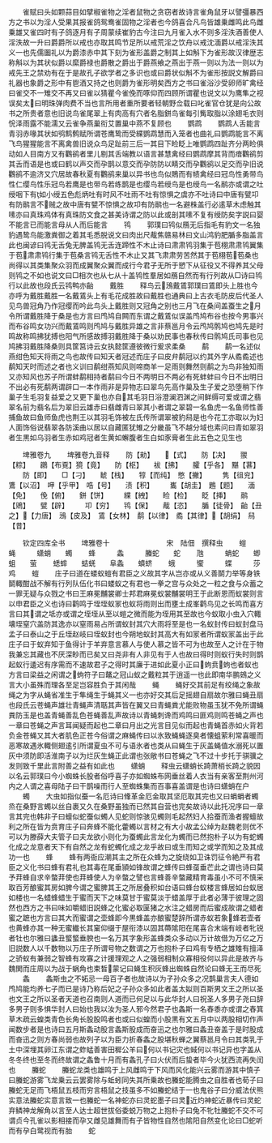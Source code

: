 <!-- { "loadSidebar": true } -->
　　雀赋曰头如颗蒜目如擘椒雀物之淫者鼠物之贪窃者故诗言雀角鼠牙以譬彊暴西方之书以为淫人受果其报雀鸽鸳鸯雀固物之淫者也今鸽喜合凡鸟皆雄乗雌鸣此鸟雌乗雄又雀四时有子鸽逐月有子周蒙续崔豹古今注曰九月雀入水不则多淫泆酒善使人淫泆故一升曰爵爵所以戒也亦取其鸣节足所以戒荒淫之饮舟以戒沈湎爵以戒淫泆其义一也先儒圗礼以为爵漆赤中其下刻为雀形盖爵之制其上如斛下为雀形故汉律歴志称斛以为其状似爵以縻爵禄也爵散之爵出于爵燕飨之燕出于燕一则以为法一则以为戒先王之禁劝有在于是故孔子欲学者之多识也或曰爵状似斛不为雀形按説文解爵曰礼器也象爵之形中有鬯酒又持之也则爵为雀形明矣西方之书曰雀浴沙受卵师旷禽经曰雀交不一雉交不再又曰雀以猜瞿今雀俛而啄仰而四顾所谓瞿也说文以为鹰隼之视误矣太曰明珠弹肉费不当也言所用者重所要者轻朝野佥载曰叱雀官仓犹是向公故书之所贵者意也旧说鸟雀尾翠上有肉高有穴者名脂鉼鸟雀每引觜取脂以涂翅毛衣则恱泽雨露不能濡又云雀争燕巢衔艾置巢中燕不复顾也
　　鹦鹉
　　鹦鹉人舌能言青羽赤喙其状如鸮鹪鹩赋所谓苍鹰鸷而受緤鹦鹉慧而入笼者也曲礼曰鹦鹉能言不离飞鸟猩猩能言不离禽兽旧说众鸟足趾前三后一其目下睑眨上唯鹦鹉四趾齐分两睑俱动如人目南方又有鸜鹆者里儿剔其舌端教以语言甚慧禽经曰鹦鹉摩其背而瘖鸜鹆剪其舌而语是也或曰鹤以声交而孕鹊以意交而孕防防以睛交而孕鸜鹆以足交而孕旧说鸜鹆不逾济又穴居故春秋夏有鸜鹆来巢以异书也鸟似鵙而有帻禽经曰冠鸟性勇带鸟性仁缨鸟性乐冠鸟若鹰是也带鸟若练鹊是也缨鸟若绶鸟是也绶鸟一名鹝亦或谓之吐绶咽下有如小绶五色彪炳吐有时风不吐雨不吐有惊惧之虞亦不吐诗曰中唐有甓卭有防鹝言不贼之故中唐有甓不惊惧之故卭有防鹝也一名避株盖行必逺草木虑触其嗉亦曰真珠鸡体有真珠防文食之甚美诗谓之防以此或剖其嗉不复有绶防矣字説曰婴不能言已而能言母从人而后能言
　　鸨
　　郭璞曰鸨似鴈无后指毛有豹文一名独豹遇鸷鸟能激粪御之着其毛悉脱说文曰肉出尺胾焦赣易林曰文山鸿豹肥腯多脂盖言此也闽谚曰鸨无舌兔无脾盖鸨无舌连蹄性不木止诗曰肃肃鸨羽集于苞栩肃肃鸨翼集于苞肃肃鸨行集于苞桑言鸨无舌性不木止又其飞肃肃劳苦然其于苞栩苞苞桑也尚得以其类集聚众羽而成翼聚众翼而成行今君子无所于愬下从征役又不得养其父母则鸨之不如也说文曰□相次也从七从十盖鸨性羣居如鴈自然而有行列故从□诗曰鸨行以此故也段氏云鸨鸭亦齝
　　戴胜
　　释鸟云鴔戴鵀郭璞曰鵀即头上胜也今亦呼为戴胜戴胜一名戴鵀头上有毛花成胜故曰戴胜也通典曰上古衣毛防皮后代圣人见鸟兽冠角乃作冠缨而吟此鸟头上戴胜则又冠角之别也三月飞在桑间盖蚕生之月令所谓戴胜降于桑是也方言曰鸤鸠自闗而东谓之戴鵀似误盖鸤鸠布谷也按今男事兴而布谷鸣女功兴而戴鵀鸣则鸤鸠与戴胜异雄之言非蔡邕月令云鸤鸠鹘鸠也鸠先是时鸣故称鸣拂犹搏也阳气所感故搏羽戴胜降于桑以劝民事也春秋传曰鹘鸠氏司事也见鸠拂羽戴胜降桑则具筐筥诗云女执懿筐遵彼微行爰求柔桑
　　鹬
　　鹬一名述似燕绀色知天将雨之鸟也故传曰知天者冠述而庄子曰皮弁鹬冠以约其外字从矞矞述也鹬知天时而述之者也义训曰鹬绀燕知风则啼商羊一足雨则舞然则鹬之为鸟非独知雨又亦知风也苏子所谓蚌鹬相持者鹬曰今日不两明日不两必有死蚌蚌曰今日不出明日不出必有死鹬两谓辟口一本作雨非是异物志曰翠鸟先高作巢及生子爱之恐堕稍下作巢子生毛羽复益爱之又更下巢也亦自其毛羽日浴澄澜泗渊之间鲜缛可爱或谓之翡翠名前为翡名后为翠旧云雄赤曰翡雌青曰翠其小者谓之翠碧一名鱼虎一名鱼师性善捕鱼故曰鱼师鱼虎也荆王以其羽毛饰被左氏传所谓翠被豹舄是也今花工亦取以为妇人面饰俗说翡翠各防溪曲以居以自藏匿犹雉之分畿虽飞不越分域也素问曰青如翠羽者生黒如乌羽者生赤如鸡冠者生黄如蠏腹者生白如豕膏者生此五色之见生也












　　埤雅卷九
　　埤雅卷九音释
　　防【勑】　　【式】　　防【决】　　翪【粽】　　鸊【布覔】獍【竟】　　防【枢】　　袚【拂】　　臛【乎各】　黮【葚】
　　防【即】　　□【刁】　　虦【栈】　　犉【而纯】　憋【撇】
　　隽【徂兖】　鷕【以沼】　呷【乎甲】　哠【号】　　渍【积】
　　巂【胡圭】　鶗【题】　　湎【免】　　俛【俯】　　鉼【饼】
　　緤【絏】　　睑【检】　　眨【挿】　　鹝【鶂】　　甓【辟】
　　卭【穷】　　鸨【保】　　胾【恣】　　腯【徒骨】　齝【丑之】【力唐】　鴔【皮及】　鵀【女林】　鹬【以律】　矞【其律】【胡绢】　舄【昔】






　　钦定四库全书
　　埤雅卷十　　　　　　　　宋　陆佃　撰释虫
　　螘　　　蝇　　　蟏蛸　　蠋
　　蜂　　　螽　　　螣蛇　　蛇
　　虺　　　蚺蛇　　蝍蛆　　萤
　　蟋蟀　　蛣蜣　　阜螽　　蟦蛴
　　蛾　　　蠁　　　蝶　　　莎鸡
　　螘
　　庄子曰道在蝼蚁螘有君臣之义故其字从岂亦或从义善鬬力举等身铁鬬輙酣战不解有行列队伍化书曰蝼蚁之有君也一拳之宫与众处之一粒之食与众蓄之一罪无疑与众戮之书曰王麻冕黼裳卿士邦君麻冕蚁裳黼裳明王于此断恩而蚁裳则言以申君臣之义也诗曰鹳鸣于垤垤蚁冡也蚁将雨则出而壅土成峯鹳鸟见之长鸣而喜方言曰其谓之坻亦或谓之垤垤从至以螘之微而能为垤用其至故也今蚁取小虫入穴輙壊垤窒穴盖防其逸亦以窒雨易占所谓蚁封其穴大雨将至是也一名蚁封传曰蚁封盘马孟子曰泰山之于丘垤赵岐曰垤蚁封也今朔地蚁封其高大有如冡者所谓蚁冡盖出于此庄子曰于蚁弃知于鱼得计于羊弃意言慕人与使人慕之皆不可为也故至人之计在于物我兼忘其藏也不厌深眇而已矣又曰尧非有人非见有于人也故曰得时则蚁行失时则鹊起蚁行逶迟有序需而不速故君子之得时其廉于进如此夏小正曰蚼贲蚼也者蚁也方言曰梁益之闲谓之蚼符子曰鼇之冠山蚁之戴粒其于逍遥一也此即南华鹏鴳之义言大小虽殊而理各至足岂容胜负于其闲哉
　　蝇
　　蝇好交其前足有绞绳之象故绳之为字从蝇省准生于隼绳生于蝇其义一也亦好交其后足摇翅自扇故尔雅曰蝇丑扇也段氏云苍蝇声雄壮青蝇声清聒其声皆在翼又曰青蝇粪尤能败物虽玉犹不免所谓蝇粪防玉是也盖青蝇善乱色苍蝇善乱声故诗以青蝇刺谗而鸡鸣曰匪鸡则鸣苍蝇之声也一章曰苍蝇之声言耳闻疑而起也二章曰月出之光言目见似而起也青蝇首赤如火背若负金苍蝇又其大者肌色正苍今俗谓之麻蝇传曰以氷致蝇蝇逐臭者懐蛆萦利常喜暖而恶寒故遇氷輙侧翅逺引所谓夏虫不可与语氷者也类从曰蝇生于灰盖蝇值水溺死以置灰中须防即活淮南子以为烂灰生蝇正此谓也张敞书曰苍蝇之飞不过十步托于骐骥之发则致千里此言附善之益有如此也
　　蟏蛸
　　释虫云蟏蛸长踦萧梢长踦之貌因以名云郭璞曰今小蜘蛛长股者俗呼喜子亦如蜘蛛布网垂丝着人衣当有亲客至荆州河内之人谓之喜母陆子曰干鹊噪而行人至蜘蛛集而百事喜盖谓是也诗曰蟏蛸在户
　　蠋
　　大虫如指似蚕一名厄诗曰鞗革金厄金取其坚厄取其完也又曰蜎蜎者蠋烝在桑野言蠋以丝自裹又久在桑野虽独而已然其自营也完矣故诗以此托况序曰一章言其完也韩非子曰蟺似蛇蚕似蠋人见蛇则惊骇见蠋则毛起然妇人拾蚕而渔者握蟺故利之所在皆为贲育庄子曰奔蜂不能化藿蠋以言材之有大小故孟公绰为赵魏老则优不可以为滕薛大夫管子曰夫龙欲小则化为蚕蠋此言龙化为蠋而已然抱朴子以为有蛇蠋化成之龙意者天下有自然之龙有蛇蠋化成之龙乎故曰或生而知之或学而知之及其成功一也
　　蜂
　　蜂有两衙应潮其主之所在众蜂为之旋绕如卫诛罚征令絶严有君臣之义化书曰蜂有君礼也其毒在尾垂頴如锋故谓之蜂传曰蜂虿垂芒此之谓也诗曰莫予荓蜂自求辛螫荓使也荓蜂使人为辛螫之譬也言蜂善辛螫藏精育毒虽小不可不慎采取百芳酿蜜其房如脾今谓之蜜脾其王之所居叠积如台语曰蜂台蚁楼言蜂居如台蚁居如楼也一名蜡蜂蜡生于蜜而天下之味莫甘于蜜莫淡于蜡盖厚于此者必薄于彼理之固然也西方之书曰味如嚼蜡旧説蜂之化蜜必取匽猪之水注之蜡房而后蜜成故谓之蜡者蜜之蹠也方言曰其大而蜜谓之壶蜂即今黒蜂盖亦酿蜜楚辞所谓赤蚁若象蜂若壶者也黄蜂亦其一种无蜜纎长其窠仰缀于屋衔漆以固其蔕隂阳在尾喜合末端有岐者牝锐者牡也尔雅曰蠭丑螸螸垂腴也一名万其字象形盖蜂类众多动以万计故借为万亿之万旧説数人以千数物以万庄子所谓号物之数谓之万也抱朴子曰鸡有专栖之雄雉有擅泽之骄蚁有兼弱之智蜂有攻寡之计援理观之人之强弱相制众寡相役何以异此是故齐与魏閧而庄周以为战于蜗角也束晳蒙记曰蝇生积灰蜂出蜘蛛自然论曰蜂无王而尽死
　　螽
　　螽斯虫之不妬忌一母百子者也故诗以为子孙众多之况鹊巢言夫人德如鸤鸠能均养七子而已是诗乃称后妃之子孙众多如此者盖太姒则百斯男文王之所以圣也文王之所以圣者天道也召南则人道而已何足以与此华封人曰祝圣人多男子尧曰辞多男子则多惧华封人曰始也我以汝为圣人邪今然君子也螽斯一名舂黍亦或谓之舂箕草木疏云蝗类青色长角长股股鸣者也或曰似蝗而小股黒有文五月中以两股相切作声闻数步者是也诗曰五月斯螽动股言螽斯股成而奋迅之也尔雅曰螽丑奋盖于是时股成而奋迅之则方春尚弱也故列子以为臣力折春螽之股堪秋蝉之翼蔡邕月令曰其类乳于土中深埋其卵江东谓之蚱蜢善害田穉公羊曰何以书记灾也蜮何以书记异也字盖从冬冬终也至冬而终故谓之螽鲁十月而有螽孔子曰火伏而后蛰者毕今火犹西流再失闰也
　　螣蛇
　　螣蛇龙类也雄鸣于上风雌鸣于下风而风化能兴云雾而游其中慎子曰螣蛇游雾飞龙乗云云罢雾除与蚯蚓同失其所乗故也螣蛇能腾虫之自胜者也荀子曰螣蛇无足而飞梧鼠五枝而穷言梧鼠之技虽多不如螣蛇结于一也鬼谷子曰分威法伏熊实意法螣蛇实意言致一也螣蛇一名神蛇亦曰灵蛇墨子曰灵近灼神蛇近暴传曰灵蛇弃鳞神龙解角以言至人达士超世拔俗委蜕万物之上抱朴子曰兔不牝牡螣蛇不交不可谓贞今孔雀以影相接而孕又雌见雄舞而有子皆物性自然也隂阳自然变化论曰□蛇听而有孕白鹭视而有胎
　　蛇
